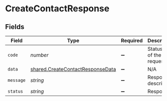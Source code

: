 # CreateContactResponse


## Fields

| Field                                                                                       | Type                                                                                        | Required                                                                                    | Description                                                                                 |
| ------------------------------------------------------------------------------------------- | ------------------------------------------------------------------------------------------- | ------------------------------------------------------------------------------------------- | ------------------------------------------------------------------------------------------- |
| `code`                                                                                      | *number*                                                                                    | :heavy_minus_sign:                                                                          | Status code of the request.                                                                 |
| `data`                                                                                      | [shared.CreateContactResponseData](../../../sdk/models/shared/createcontactresponsedata.md) | :heavy_minus_sign:                                                                          | N/A                                                                                         |
| `message`                                                                                   | *string*                                                                                    | :heavy_minus_sign:                                                                          | Response description.                                                                       |
| `status`                                                                                    | *string*                                                                                    | :heavy_minus_sign:                                                                          | Response                                                                                    |